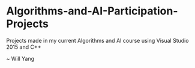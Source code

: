 # Algorithms-and-AI-Participation-Projects

Projects made in my current Algorithms and AI course using Visual Studio 2015 and C++

~ Will Yang
